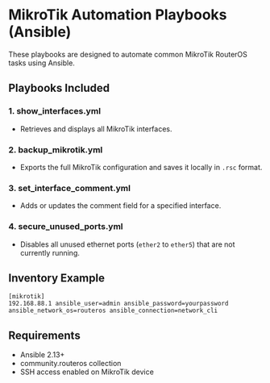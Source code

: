 # MikroTik Automation Playbooks (Ansible)

These playbooks are designed to automate common MikroTik RouterOS tasks using Ansible.

## Playbooks Included

### 1. show_interfaces.yml
- Retrieves and displays all MikroTik interfaces.

### 2. backup_mikrotik.yml
- Exports the full MikroTik configuration and saves it locally in `.rsc` format.

### 3. set_interface_comment.yml
- Adds or updates the comment field for a specified interface.

### 4. secure_unused_ports.yml
- Disables all unused ethernet ports (`ether2` to `ether5`) that are not currently running.

## Inventory Example

```
[mikrotik]
192.168.88.1 ansible_user=admin ansible_password=yourpassword ansible_network_os=routeros ansible_connection=network_cli
```

## Requirements

- Ansible 2.13+
- community.routeros collection
- SSH access enabled on MikroTik device